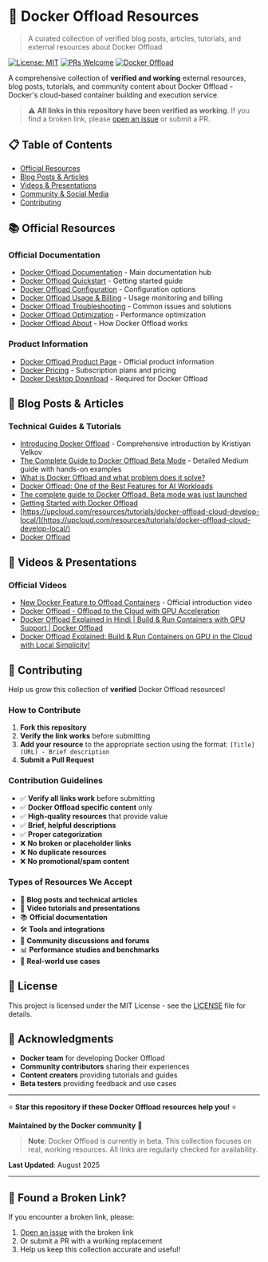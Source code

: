 # 🚀 Docker Offload Resources

> A curated collection of verified blog posts, articles, tutorials, and external resources about Docker Offload

[![License: MIT](https://img.shields.io/badge/License-MIT-yellow.svg)](https://opensource.org/licenses/MIT)
[![PRs Welcome](https://img.shields.io/badge/PRs-welcome-brightgreen.svg?style=flat-square)](http://makeapullrequest.com)
[![Docker Offload](https://img.shields.io/badge/Docker-Offload-2496ED?logo=docker)](https://www.docker.com/products/docker-offload/)

A comprehensive collection of **verified and working** external resources, blog posts, tutorials, and community content about Docker Offload - Docker's cloud-based container building and execution service.

> ⚠️ **All links in this repository have been verified as working**. If you find a broken link, please [open an issue](https://github.com/ajeetraina/docker-offload-resources/issues) or submit a PR.

## 📋 Table of Contents

- [Official Resources](#-official-resources)
- [Blog Posts & Articles](#-blog-posts--articles)
- [Videos & Presentations](#-videos--presentations)
- [Community & Social Media](#-community--social-media)
- [Contributing](#-contributing)

## 📚 Official Resources

### Official Documentation
- [Docker Offload Documentation](https://docs.docker.com/offload/) - Main documentation hub
- [Docker Offload Quickstart](https://docs.docker.com/offload/quickstart/) - Getting started guide  
- [Docker Offload Configuration](https://docs.docker.com/offload/configuration/) - Configuration options
- [Docker Offload Usage & Billing](https://docs.docker.com/offload/usage/) - Usage monitoring and billing
- [Docker Offload Troubleshooting](https://docs.docker.com/offload/troubleshooting/) - Common issues and solutions
- [Docker Offload Optimization](https://docs.docker.com/offload/optimize/) - Performance optimization
- [Docker Offload About](https://docs.docker.com/offload/about/) - How Docker Offload works

### Product Information
- [Docker Offload Product Page](https://www.docker.com/products/docker-offload/) - Official product information
- [Docker Pricing](https://www.docker.com/pricing/) - Subscription plans and pricing
- [Docker Desktop Download](https://www.docker.com/products/docker-desktop/) - Required for Docker Offload



## 📝 Blog Posts & Articles

### Technical Guides & Tutorials
- [Introducing Docker Offload](https://dev.to/kristiyanvelkov/introducing-docker-offload-3dgj) - Comprehensive introduction by Kristiyan Velkov
- [The Complete Guide to Docker Offload Beta Mode](https://medium.com/@dev_tips/the-complete-guide-to-docker-offload-beta-mode-was-just-launched-edc80e12f458) - Detailed Medium guide with hands-on examples
- [What is Docker Offload and what problem does it solve?](https://www.ajeetraina.com/what-is-docker-offload-and-what-problem-does-it-solve/)
- [Docker Offload: One of the Best Features for AI Workloads](https://dzone.com/articles/docker-offload-best-feature-for-ai-workloads)
- [The complete guide to Docker Offload. Beta mode was just launched](https://medium.com/@dev_tips/the-complete-guide-to-docker-offload-beta-mode-was-just-launched-edc80e12f458)
- [Getting Started with Docker Offload](https://dev.to/bobbyiliev/getting-started-with-docker-offload-8ek)
- [https://upcloud.com/resources/tutorials/docker-offload-cloud-develop-local/](https://upcloud.com/resources/tutorials/docker-offload-cloud-develop-local/)
- [Docker Offload](https://medium.com/@bhakareashutosh/docker-offload-6f4b450ef13a)


## 🎥 Videos & Presentations

### Official Videos
- [New Docker Feature to Offload Containers](https://www.youtube.com/watch?v=m42O9ke6fzE) - Official introduction video
- [Docker Offload - Offload to the Cloud with GPU Acceleration](https://www.youtube.com/watch?v=IbqCiXw6pSI)
- [Docker Offload Explained in Hindi | Build & Run Containers with GPU Support | Docker Offload](https://www.youtube.com/watch?v=L3Q6m8dYgkk)
- [Docker Offload Explained: Build & Run Containers on GPU in the Cloud with Local Simplicity!](https://www.youtube.com/watch?v=4uM_HVb762E)




## 🤝 Contributing

Help us grow this collection of **verified** Docker Offload resources!

### How to Contribute

1. **Fork this repository**
2. **Verify the link works** before submitting
3. **Add your resource** to the appropriate section using the format: `[Title](URL) - Brief description`
4. **Submit a Pull Request**

### Contribution Guidelines

- ✅ **Verify all links work** before submitting
- ✅ **Docker Offload specific content** only
- ✅ **High-quality resources** that provide value
- ✅ **Brief, helpful descriptions**
- ✅ **Proper categorization**
- ❌ **No broken or placeholder links**
- ❌ **No duplicate resources**
- ❌ **No promotional/spam content**

### Types of Resources We Accept

- 📝 **Blog posts and technical articles**
- 🎥 **Video tutorials and presentations**
- 📚 **Official documentation**
- 🛠️ **Tools and integrations**
- 💬 **Community discussions and forums**
- 📊 **Performance studies and benchmarks**
- 🎯 **Real-world use cases**

## 📄 License

This project is licensed under the MIT License - see the [LICENSE](LICENSE) file for details.

## 🌟 Acknowledgments

- **Docker team** for developing Docker Offload
- **Community contributors** sharing their experiences
- **Content creators** providing tutorials and guides
- **Beta testers** providing feedback and use cases

---

⭐ **Star this repository if these Docker Offload resources help you!** ⭐

**Maintained by the Docker community** 🐳

> **Note**: Docker Offload is currently in beta. This collection focuses on real, working resources. All links are regularly checked for availability.

**Last Updated**: August 2025

---

## 🚨 Found a Broken Link?

If you encounter a broken link, please:
1. [Open an issue](https://github.com/ajeetraina/docker-offload-resources/issues) with the broken link
2. Or submit a PR with a working replacement
3. Help us keep this collection accurate and useful!
